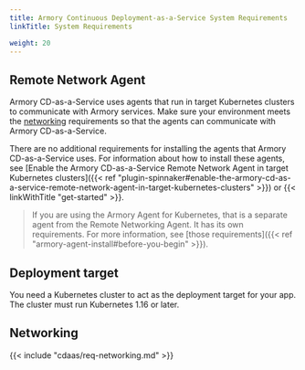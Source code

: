 ```yaml
---
title: Armory Continuous Deployment-as-a-Service System Requirements
linkTitle: System Requirements

weight: 20
---
```


## Remote Network Agent

Armory CD-as-a-Service uses agents that run in target Kubernetes clusters to communicate with Armory services. Make sure your environment meets the [networking](#networking) requirements so that the agents can communicate with Armory CD-as-a-Service.

There are no additional requirements for installing the agents that Armory CD-as-a-Service uses. For information about how to install these agents, see [Enable the Armory CD-as-a-Service Remote Network Agent in target Kubernetes clusters]({{< ref "plugin-spinnaker#enable-the-armory-cd-as-a-service-remote-network-agent-in-target-kubernetes-clusters" >}}) or {{< linkWithTitle "get-started" >}}.

> If you are using the Armory Agent for Kubernetes, that is a separate agent from the Remote Networking Agent. It has its own requirements. For more information, see [those requirements]({{< ref "armory-agent-install#before-you-begin" >}}).

## Deployment target

You need a Kubernetes cluster to act as the deployment target for your app. The cluster must run Kubernetes 1.16 or later.

## Networking

{{< include "cdaas/req-networking.md" >}}